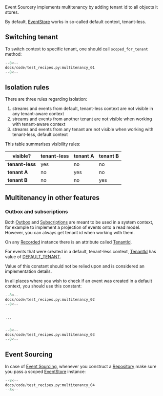 
Event Sourcery implements multitenancy by adding tenant id to all objects it stores.

By default, [EventStore] works in so-called default context, tenant-less.

## Switching tenant

To switch context to specific tenant, one should call `scoped_for_tenant` method:

```python
--8<--
docs/code/test_recipes.py:multitenancy_01
--8<--
```

## Isolation rules

There are three rules regarding isolation:

1. streams and events from default, tenant-less context are not visible in any tenant-aware context
2. streams and events from another tenant are not visible when working with tenant-aware context 
3. streams and events from any tenant are not visible when working with tenant-less, default context

This table summarises visibility rules:

| visible?    | tenant-less | tenant A | tenant B |
|-------------|-------------|----------|----------|
| **tenant-less** | yes         | no       | no       |
| **tenant A**    | no          | yes      | no       |
| **tenant B**    | no          | no       | yes      |

## Multitenancy in other features

### Outbox and subscriptions

Both [Outbox](outbox.md) and [Subscriptions](subscriptions.md) are meant to be used in a system context, for example to implement a projection of events onto a read model.
However, you can always get tenant id when working with them.

On any [Recorded] instance there is an attribute called [TenantId].

For events that were created in a default, tenant-less context, [TenantId] has value of [DEFAULT_TENANT].

Value of this constant should not be relied upon and is considered an implementation details.

In all places where you wish to check if an event was created in a default context, you should use this constant:

```python
--8<--
docs/code/test_recipes.py:multitenancy_02
--8<--


...


--8<--
docs/code/test_recipes.py:multitenancy_03
--8<--
```

## Event Sourcing

In case of [Event Sourcing](event_sourcing.md), whenever you construct a [Repository] make sure you pass a scoped [EventStore] instance:

```python
--8<--
docs/code/test_recipes.py:multitenancy_04
--8<--
```

[EventStore]: ../reference/event_store/event_store.md#event_sourceryevent_storeeventstore
[Recorded]: ../reference/event_store/event.md#event_sourceryevent_storeeventrecorded
[TenantId]: ../reference/event_store/types.md#event_sourceryevent_storetypestenantid
[DEFAULT_TENANT]: ../reference/event_store/types.md#event_sourceryevent_storetypesdefault_tenant
[Repository]: ../reference/event_sourcing.md#event_sourceryevent_sourcingrepository
